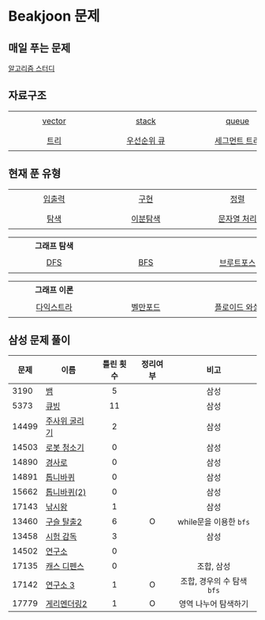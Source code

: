 # Beakjoon 문제

## 매일 푸는 문제

[알고리즘 스터디](everyday.md)

## 자료구조

<table>
    <tr align="center"> 
        <td width="170px" nowrap height="40"> <a href="vector/">vector</a> </td> 
        <td width="170px" nowrap height="40"> <a href="stack/">stack </td>
        <td width="170px" nowrap height="40"> <a href="queue/">queue </td> 
        <td width="170px" nowrap height="40"> <a href="set/">set </td>
        <td width="170px" nowrap height="40"> <a href="map/">map </td>
    </tr>
    <tr align="center"> 
        <td width="170px" nowrap height="40"> <a href="트리/">트리</a> </td> 
        <td width="170px" nowrap height="40"> <a href="우선순위%20큐/">우선순위 큐 </td>
        <td width="170px" nowrap height="40"> <a href="세그먼트%20트리/">세그먼트 트리 </td> 
        <td width="170px" nowrap height="40"> <a href="BST/">BST(이진 탐색 트리) </td>
        <td width="170px" nowrap height="40"> <a href="trie/">트라이 </td>
    </tr>
</table>

## 현재 푼 유형
<table>
    <tr align="center"> 
        <td width="170px" nowrap height="40"> <a href="입출력/">입출력</a> </td> 
        <td width="170px" nowrap height="40"> <a href="구현/">구현 </td>
        <td width="170px" nowrap height="40"> <a href="정렬/">정렬 </td> 
        <td width="170px" nowrap height="40"> <a href="수학/">수학 </td>
        <td width="170px" nowrap height="40"> <a href=""> </td>
    </tr>
    <tr align="center"> 
        <td width="170px" nowrap height="40"> <a href="탐색/">탐색</a> </td> 
        <td width="170px" nowrap height="40"> <a href="이분%20탐색">이분탐색 </td>
        <td width="170px" nowrap height="40"> <a href="문자열처리/">문자열 처리 </td> 
        <td width="170px" nowrap height="40"> <a href="다이나믹%20프로그래밍/"> 다이나믹 프로그래밍 </td>
        <td width="170px" nowrap height="40"> <a href="그리디/"> 그리디 </td>
    </tr>
</table>

<table>
    <th>그래프 탐색</th>
    <tr align="center"> 
        <td width="170px" nowrap height="40"> <a href="dfs/">DFS</a> </td> 
        <td width="170px" nowrap height="40"> <a href="bfs/">BFS </td>
        <td width="170px" nowrap height="40"> <a href="브루트포스/">브루트포스 </td> 
        <td width="170px" nowrap height="40"> <a href="백트래킹/">백트래킹 </td>
        <td width="170px" nowrap height="40"> <a href="시뮬레이션/">시뮬레이션 </td>
    </tr>
</table>

<table>
    <th>그래프 이론</th>
    <tr align="center"> 
        <td width="170px" nowrap height="40"> <a href="다익스트라/">다익스트라 </td>
        <td width="170px" nowrap height="40"> <a href="벨만포드/">벨만포드 </td> 
        <td width="170px" nowrap height="40"> <a href="플로이드%20와샬/">플로이드 와샬 </td>
        <td width="170px" nowrap height="40"> <a href="최소%20스패닝%20트리/">최소 스패닝 트리 </td>
        <td width="170px" nowrap height="40"> </td>
    </tr>    
</table>
      

## 삼성 문제 풀이
| 문제    | 이름                               | 틀린 횟수 | 정리여부  |        비고         |
| ----- | -------------------------------- | :---: | :---: | :---------------: |
| 3190  | [뱀](시뮬레이션/3190/README.md)        |   5   |       |        삼성         |
| 5373  | [큐빙](시뮬레이션/5373/README.md)       |  11   |       |        삼성         |
| 14499 | [주사위 굴리기](시뮬레이션/14499/README.md) |   2   |       |        삼성         |
| 14503 | [로봇 청소기](시뮬레이션/14503/README.md)  |   0   |       |        삼성         |
| 14890 | [경사로](시뮬레이션/14890/README.md)     |   0   |       |        삼성         |
| 14891 | [톱니바퀴](시뮬레이션/14891/README.md)    |   0   |       |        삼성         |
| 15662 | [톱니바퀴(2)](시뮬레이션/15662/README.md) |   0   |       |        삼성         |
| 17143 | [낚시왕](17143/README.md)           |   1   |       |        삼성         |
| 13460 | [구슬 탈출2](브루트포스/13460/README.md)  |   6   |   O   | while문을 이용한 `bfs` |
| 13458 | [시험 감독](시뮬레이션/13458/README.md)   |   3   |       |        삼성         |
| 14502 | [연구소](브루트포스/14502/README.md)     |   0   |       |                   |
| 17135 | [캐스 디펜스](시뮬레이션/17135/README.md)  |   0   |       |      조합, 삼성       |
| 17142 | [연구소 3](브루트포스/17142/README.md)   |   1   |   O   | 조합, 경우의 수 탐색`bfs` |
| 17779 | [게리멘더링2](브루트포스/17779/README.md)  |   1   |   O   |    영역 나누어 탐색하기    |